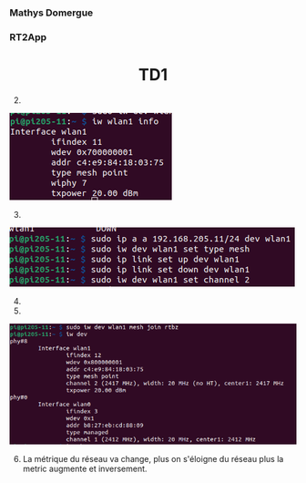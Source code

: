 ### Mathys Domergue
### RT2App
# <center> TD1

2) 
<img src="img/create_mesh.png">


3) 
<img src="img/change_channel.png">

4) 
5)
<img src="img/join_dev.png">

6) La métrique du réseau va change, plus on s'éloigne du réseau plus la metric augmente et inversement.